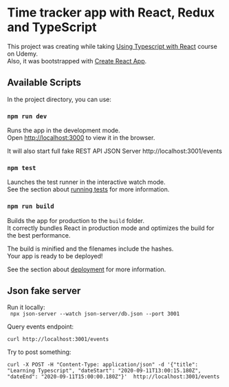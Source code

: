 # Time tracker app with React, Redux and TypeScript
This project was creating while taking [Using Typescript with React](https://www.udemy.com/course-dashboard-redirect/?course_id=2321154) course on Udemy.\
Also, it was bootstrapped with [Create React App](https://github.com/facebook/create-react-app).

## Available Scripts

In the project directory, you can use:

### `npm run dev`

Runs the app in the development mode.<br />
Open [http://localhost:3000](http://localhost:3000) to view it in the browser.


It will also start full fake REST API JSON Server
http://localhost:3001/events

### `npm test`

Launches the test runner in the interactive watch mode.<br />
See the section about [running tests](https://facebook.github.io/create-react-app/docs/running-tests) for more information.

### `npm run build`

Builds the app for production to the `build` folder.<br />
It correctly bundles React in production mode and optimizes the build for the best performance.

The build is minified and the filenames include the hashes.<br />
Your app is ready to be deployed!

See the section about [deployment](https://facebook.github.io/create-react-app/docs/deployment) for more information.


## Json fake server
Run it locally:\
` npx json-server --watch json-server/db.json --port 3001`

Query events endpoint:
```
curl http://localhost:3001/events
```

Try to post something:
```
curl -X POST -H "Content-Type: application/json" -d '{"title": "Learning Typescript", "dateStart": "2020-09-11T13:00:15.180Z", "dateEnd": "2020-09-11T15:00:00.180Z"}'  http://localhost:3001/events
```
